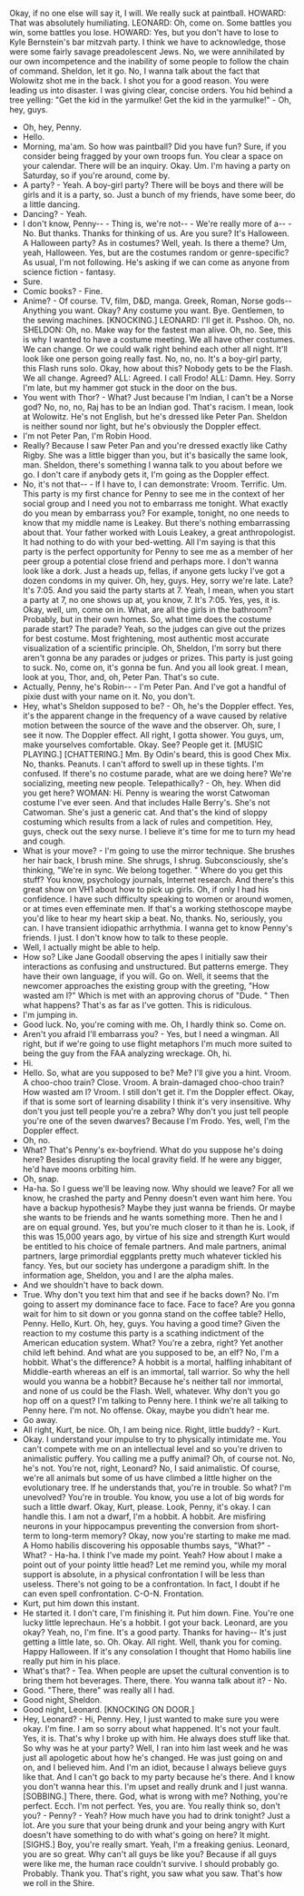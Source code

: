 Okay, if no one else will say it, I will.
We really suck at paintball.
HOWARD: That was absolutely humiliating.
LEONARD: Oh, come on.
Some battles you win, some battles you lose.
HOWARD: Yes, but you don't have to lose to Kyle Bernstein's bar mitzvah party.
I think we have to acknowledge, those were some fairly savage preadolescent Jews.
No, we were annihilated by our own incompetence and the inability of some people to follow the chain of command.
Sheldon, let it go.
No, I wanna talk about the fact that Wolowitz shot me in the back.
I shot you for a good reason.
You were leading us into disaster.
I was giving clear, concise orders.
You hid behind a tree yelling: "Get the kid in the yarmulke! Get the kid in the yarmulke!" - Oh, hey, guys.
- Oh, hey, Penny.
- Hello.
- Morning, ma'am.
So how was paintball? Did you have fun? Sure, if you consider being fragged by your own troops fun.
You clear a space on your calendar.
There will be an inquiry.
Okay.
Um.
I'm having a party on Saturday, so if you're around, come by.
- A party? - Yeah.
A boy-girl party? There will be boys and there will be girls and it is a party, so.
Just a bunch of my friends, have some beer, do a little dancing.
- Dancing? - Yeah.
- I don't know, Penny-- - Thing is, we're not-- - We're really more of a-- - No.
But thanks.
Thanks for thinking of us.
Are you sure? It's Halloween.
A Halloween party? As in costumes? Well, yeah.
Is there a theme? Um, yeah, Halloween.
Yes, but are the costumes random or genre-specific? As usual, I'm not following.
He's asking if we can come as anyone from science fiction - fantasy.
- Sure.
- Comic books? - Fine.
- Anime? - Of course.
TV, film, D&D, manga.
Greek, Roman, Norse gods-- Anything you want.
Okay? Any costume you want.
Bye.
Gentlemen, to the sewing machines.
[KNOCKING.]
LEONARD: I'll get it.
Psshoo.
Oh, no.
SHELDON: Oh, no.
Make way for the fastest man alive.
Oh, no.
See, this is why I wanted to have a costume meeting.
We all have other costumes.
We can change.
Or we could walk right behind each other all night.
It'll look like one person going really fast.
No, no, no.
It's a boy-girl party, this Flash runs solo.
Okay, how about this? Nobody gets to be the Flash.
We all change.
Agreed? ALL: Agreed.
I call Frodo! ALL: Damn.
Hey.
Sorry I'm late, but my hammer got stuck in the door on the bus.
- You went with Thor? - What? Just because I'm lndian, I can't be a Norse god? No, no, no, Raj has to be an lndian god.
That's racism.
I mean, look at Wolowitz.
He's not English, but he's dressed like Peter Pan.
Sheldon is neither sound nor light, but he's obviously the Doppler effect.
- I'm not Peter Pan, I'm Robin Hood.
- Really? Because I saw Peter Pan and you're dressed exactly like Cathy Rigby.
She was a little bigger than you, but it's basically the same look, man.
Sheldon, there's something I wanna talk to you about before we go.
I don't care if anybody gets it, I'm going as the Doppler effect.
- No, it's not that-- - lf I have to, I can demonstrate: Vroom.
Terrific.
Um.
This party is my first chance for Penny to see me in the context of her social group and I need you not to embarrass me tonight.
What exactly do you mean by embarrass you? For example, tonight, no one needs to know that my middle name is Leakey.
But there's nothing embarrassing about that.
Your father worked with Louis Leakey, a great anthropologist.
It had nothing to do with your bed-wetting.
All I'm saying is that this party is the perfect opportunity for Penny to see me as a member of her peer group a potential close friend and perhaps more.
I don't wanna look like a dork.
Just a heads up, fellas, if anyone gets lucky I've got a dozen condoms in my quiver.
Oh, hey, guys.
Hey, sorry we're late.
Late? It's 7:05.
And you said the party starts at 7.
Yeah, I mean, when you start a party at 7, no one shows up at, you know, 7.
It's 7:05.
Yes, yes, it is.
Okay, well, um, come on in.
What, are all the girls in the bathroom? Probably, but in their own homes.
So, what time does the costume parade start? The parade? Yeah, so the judges can give out the prizes for best costume.
Most frightening, most authentic most accurate visualization of a scientific principle.
Oh, Sheldon, I'm sorry but there aren't gonna be any parades or judges or prizes.
This party is just going to suck.
No, come on, it's gonna be fun.
And you all look great.
I mean, look at you, Thor, and, oh, Peter Pan.
That's so cute.
- Actually, Penny, he's Robin-- - I'm Peter Pan.
And I've got a handful of pixie dust with your name on it.
No, you don't.
- Hey, what's Sheldon supposed to be? - Oh, he's the Doppler effect.
Yes, it's the apparent change in the frequency of a wave caused by relative motion between the source of the wave and the observer.
Oh, sure, I see it now.
The Doppler effect.
All right, I gotta shower.
You guys, um, make yourselves comfortable.
Okay.
See? People get it.
[MUSIC PLAYING.]
[CHATTERING.]
Mm.
By Odin's beard, this is good Chex Mix.
No, thanks.
Peanuts.
I can't afford to swell up in these tights.
I'm confused.
If there's no costume parade, what are we doing here? We're socializing, meeting new people.
Telepathically? - Oh, hey.
When did you get here? WOMAN: Hi.
Penny is wearing the worst Catwoman costume I've ever seen.
And that includes Halle Berry's.
She's not Catwoman.
She's just a generic cat.
And that's the kind of sloppy costuming which results from a lack of rules and competition.
Hey, guys, check out the sexy nurse.
I believe it's time for me to turn my head and cough.
- What is your move? - I'm going to use the mirror technique.
She brushes her hair back, I brush mine.
She shrugs, I shrug.
Subconsciously, she's thinking, "We're in sync.
We belong together.
" Where do you get this stuff? You know, psychology journals, lnternet research.
And there's this great show on VH1 about how to pick up girls.
Oh, if only I had his confidence.
I have such difficulty speaking to women or around women, or at times even effeminate men.
If that's a working stethoscope maybe you'd like to hear my heart skip a beat.
No, thanks.
No, seriously, you can.
I have transient idiopathic arrhythmia.
I wanna get to know Penny's friends.
I just.
I don't know how to talk to these people.
- Well, I actually might be able to help.
- How so? Like Jane Goodall observing the apes I initially saw their interactions as confusing and unstructured.
But patterns emerge.
They have their own language, if you will.
Go on.
Well, it seems that the newcomer approaches the existing group with the greeting, "How wasted am l?" Which is met with an approving chorus of "Dude.
" Then what happens? That's as far as I've gotten.
This is ridiculous.
- I'm jumping in.
- Good luck.
No, you're coming with me.
Oh, I hardly think so.
Come on.
- Aren't you afraid I'll embarrass you? - Yes, but I need a wingman.
All right, but if we're going to use flight metaphors I'm much more suited to being the guy from the FAA analyzing wreckage.
Oh, hi.
- Hi.
- Hello.
So, what are you supposed to be? Me? I'll give you a hint.
Vroom.
A choo-choo train? Close.
Vroom.
A brain-damaged choo-choo train? How wasted am l? Vroom.
I still don't get it.
I'm the Doppler effect.
Okay, if that is some sort of learning disability I think it's very insensitive.
Why don't you just tell people you're a zebra? Why don't you just tell people you're one of the seven dwarves? Because I'm Frodo.
Yes, well, I'm the Doppler effect.
- Oh, no.
- What? That's Penny's ex-boyfriend.
What do you suppose he's doing here? Besides disrupting the local gravity field.
If he were any bigger, he'd have moons orbiting him.
- Oh, snap.
- Ha-ha.
So I guess we'll be leaving now.
Why should we leave? For all we know, he crashed the party and Penny doesn't even want him here.
You have a backup hypothesis? Maybe they just wanna be friends.
Or maybe she wants to be friends and he wants something more.
Then he and I are on equal ground.
Yes, but you're much closer to it than he is.
Look, if this was 15,000 years ago, by virtue of his size and strength Kurt would be entitled to his choice of female partners.
And male partners, animal partners, large primordial eggplants pretty much whatever tickled his fancy.
Yes, but our society has undergone a paradigm shift.
In the information age, Sheldon, you and I are the alpha males.
- And we shouldn't have to back down.
- True.
Why don't you text him that and see if he backs down? No.
I'm going to assert my dominance face to face.
Face to face? Are you gonna wait for him to sit down or you gonna stand on the coffee table? Hello, Penny.
Hello, Kurt.
Oh, hey, guys.
You having a good time? Given the reaction to my costume this party is a scathing indictment of the American education system.
What? You're a zebra, right? Yet another child left behind.
And what are you supposed to be, an elf? No, I'm a hobbit.
What's the difference? A hobbit is a mortal, halfling inhabitant of Middle-earth whereas an elf is an immortal, tall warrior.
So why the hell would you wanna be a hobbit? Because he's neither tall nor immortal, and none of us could be the Flash.
Well, whatever.
Why don't you go hop off on a quest? I'm talking to Penny here.
I think we're all talking to Penny here.
I'm not.
No offense.
Okay, maybe you didn't hear me.
- Go away.
- All right, Kurt, be nice.
Oh, I am being nice.
Right, little buddy? - Kurt.
- Okay.
I understand your impulse to try to physically intimidate me.
You can't compete with me on an intellectual level and so you're driven to animalistic puffery.
You calling me a puffy animal? Oh, of course not.
No, he's not.
You're not, right, Leonard? No, I said animalistic.
Of course, we're all animals but some of us have climbed a little higher on the evolutionary tree.
If he understands that, you're in trouble.
So what? I'm unevolved? You're in trouble.
You know, you use a lot of big words for such a little dwarf.
Okay, Kurt, please.
Look, Penny, it's okay.
I can handle this.
I am not a dwarf, I'm a hobbit.
A hobbit.
Are misfiring neurons in your hippocampus preventing the conversion from short-term to long-term memory? Okay, now you're starting to make me mad.
A Homo habilis discovering his opposable thumbs says, "What?" - What? - Ha-ha.
I think I've made my point.
Yeah? How about I make a point out of your pointy little head? Let me remind you, while my moral support is absolute, in a physical confrontation I will be less than useless.
There's not going to be a confrontation.
In fact, I doubt if he can even spell confrontation.
C-O-N.
Frontation.
- Kurt, put him down this instant.
- He started it.
I don't care, I'm finishing it.
Put him down.
Fine.
You're one lucky little leprechaun.
He's a hobbit.
I got your back.
Leonard, are you okay? Yeah, no, I'm fine.
It's a good party.
Thanks for having-- It's just getting a little late, so.
Oh.
Okay.
All right.
Well, thank you for coming.
Happy Halloween.
If it's any consolation I thought that Homo habilis line really put him in his place.
- What's that? - Tea.
When people are upset the cultural convention is to bring them hot beverages.
There, there.
You wanna talk about it? - No.
- Good.
"There, there" was really all I had.
- Good night, Sheldon.
- Good night, Leonard.
[KNOCKING ON DOOR.]
- Hey, Leonard? - Hi, Penny.
Hey, I just wanted to make sure you were okay.
I'm fine.
I am so sorry about what happened.
It's not your fault.
Yes, it is.
That's why I broke up with him.
He always does stuff like that.
So why was he at your party? Well, I ran into him last week and he was just all apologetic about how he's changed.
He was just going on and on, and I believed him.
And I'm an idiot, because I always believe guys like that.
And I can't go back to my party because he's there.
And I know you don't wanna hear this.
I'm upset and really drunk and I just wanna.
[SOBBING.]
There, there.
God, what is wrong with me? Nothing, you're perfect.
Ecch.
I'm not perfect.
Yes, you are.
You really think so, don't you? - Penny? - Yeah? How much have you had to drink tonight? Just a lot.
Are you sure that your being drunk and your being angry with Kurt doesn't have something to do with what's going on here? It might.
[SIGHS.]
Boy, you're really smart.
Yeah, I'm a freaking genius.
Leonard, you are so great.
Why can't all guys be like you? Because if all guys were like me, the human race couldn't survive.
I should probably go.
Probably.
Thank you.
That's right, you saw what you saw.
That's how we roll in the Shire.
